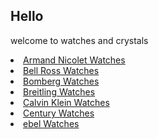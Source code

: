 <html>
<h2>Hello</h2> 
<p>welcome to watches and crystals</p>
<li><a href="https://www.watchesandcrystals.com/collections/armand-nicolet">Armand Nicolet Watches</a></li>
<li><a href="https://www.watchesandcrystals.com/collections/bell-ross">Bell Ross Watches</a></li>
<li><a href="https://www.watchesandcrystals.com/collections/bomberg-watches">Bomberg Watches</a></li>
<li><a href="https://www.watchesandcrystals.com/collections/breitling">Breitling Watches</a></li>
<li><a href="https://www.watchesandcrystals.com/collections/calvin-klein-watches">Calvin Klein Watches </a></li>
<li><a href="https://www.watchesandcrystals.com/collections/century">Century Watches</a></li>
<li><a href="https://www.watchesandcrystals.com/pages/ebel">ebel Watches</a></li>
</html>
